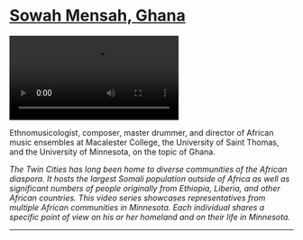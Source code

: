 # [Sowah Mensah, Ghana](http://artsmia.github.io/griot/#/stories/377)

<video src='http://cdn.dx.artsmia.org/videos/Voices_Sowah_iPad.mp4'></video>

Ethnomusicologist, composer, master drummer, and director of African music ensembles at Macalester College, the University of Saint Thomas, and the University of Minnesota, on the topic of Ghana.

*The Twin Cities has long been home to diverse communities of the African diaspora. It hosts the largest Somali population outside of Africa as well as significant numbers of people originally from Ethiopia, Liberia, and other African countries. This video series showcases representatives from multiple African communities in Minnesota. Each individual shares a specific point of view on his or her homeland and on their life in Minnesota.*

---
